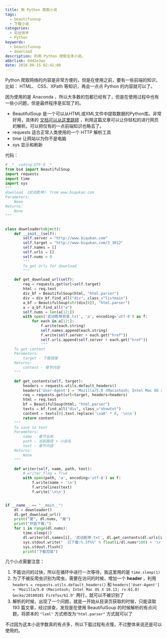 ```yaml
---
title: 用 Python 爬取小说
tags:
  - beautifusoup
  - 下载小说
categories:
  - 后台技术
  - Python
keywords:
  - beautifusoup
  - download
description: 利用 Python 爬取全本小说。
abbrlink: 6dd2e3ae
date: 2018-08-15 02:41:00
---
```


Python 爬取网络的内容是非常方便的，但是在使用之前，要有一些前端的知识，比如： HTML、 CSS、XPath 等知识，再会一点点 Python 的内容就可以了。

因为使用的是 Anaconda ，所以大多数的包都已经有了，但是在使用过程中也有一些小问题，但是最终程序是实现了的。

-   BeautifulSoup 是一个可以从HTML或XML文件中提取数据的Python库。非常好用，具体的 [文档可以从这里跳转](https://www.crummy.com/software/BeautifulSoup/bs4/doc/index.zh.html) ，利用这篇文章可以让你轻松的进行网页的解析。可以把仅有的一点前端知识也略去了。
-   requests 适合正常人类使用的一个 HTTP 解析工具
-   time 让网站以为你不是电脑
-   sys 显示和刷新

代码：

```python
# _*_ coding:UTF-8 _*_
from bs4 import BeautifulSoup
import requests
import time
import sys
"""
download 《武动乾坤》 from www.biqukan.com
Parameters:
    None
Returns:
    None
"""


class downloader(object):
    def __init__(self):
        self.server = "http://www.biqukan.com"
        self.target = "http://www.biqukan.com/3_3012"
        self.names = []
        self.urls = []
        self.nums = 0
        """
        To get Urls for download
        """

    def get_download_url(self):
        req = requests.get(url=self.target)
        html = req.text
        div_bf = BeautifulSoup(html, "html.parser")
        div = div_bf.find_all("div", class_="listmain")
        a_bf = BeautifulSoup(str(div[0]), "html.parser")
        a = a_bf.find_all("a")
        self.nums = len(a[12:])
        with open('武动乾坤目录.txt', 'a', encoding='utf-8') as f:
            for each in a[12:]:
                f.write(each.string)
                self.names.append(each.string)
                f.write(self.server + each.get("href"))
                self.urls.append(self.server + each.get("href"))
                """
    To get content
    Parameters:
        target - 下载链接
    Returns:
        content - 章节内容
    """

    def get_contents(self, target):
        headers = requests.utils.default_headers()
        headers['User-Agent'] = 'Mozilla/5.0 (Macintosh; Intel Mac OS X 10.13; rv:61.0) Gecko/20100101 Firefox/61.0'
        req = requests.get(url=target, headers=headers)
        html = req.text
        bf = BeautifulSoup(html, "html.parser")
        texts = bf.find_all("div", class_="showtxt")
        content = texts[0].text.replace('\xa0' * 8, '\n\n')
        return content
    """
    To save to text
    Parameters:
        name - 章节名称
        path - 当前路径 + 小说名
        text - 章节内容
    Returns:
        None
    """

    def writer(self, name, path, text):
        # writer_flag = True
        with open(path, 'a', encoding='utf-8') as f:
            f.write(name + '\n')
            f.writelines(text)
            f.write('\n\n')


if __name__ == "__main__":
    dl = downloader()
    dl.get_download_url()
    print("第", dl.nums, "章")
    print("开始下载:")
    for i in range(dl.nums):
        time.sleep(1)
        dl.writer(dl.names[i], '武动乾坤.txt', dl.get_contents(dl.urls[i]))
        sys.stdout.write("  已下载:%.3f%%" % float(i/dl.nums*100) + '\r')
        sys.stdout.flush()
        print("下载完成")
```

几个小点需要注意：

1.  不能访问的过快，所以在循环中进行一次等待，我这里用的是 `time.sleep(1)`
2.  为了不被反爬虫识别为爬虫，需要在访问的时候，增加一个 **header** ，利用 `headers = requests.utils.default_headers()` 和 `headers['User-Agent'] = 'Mozilla/5.0 (Macintosh; Intel Mac OS X 10.13; rv:61.0) Gecko/20100101 Firefox/61.0'` 两行，就可以不被识别了
3.  解析的时候，出现了一个问题，就是一开始从目录页获取的时候，只能读取 193 篇文章，经过排查，发现是在使用 BeautifulSoup 的时候解析的有点问题，将原本的 `"lxml"` 方式修改为`"html.parser"` 方式就可以了

不过因为这本小说字数真的有点多，所以下载过程有点慢，不过整体来说还是可以使用的。
